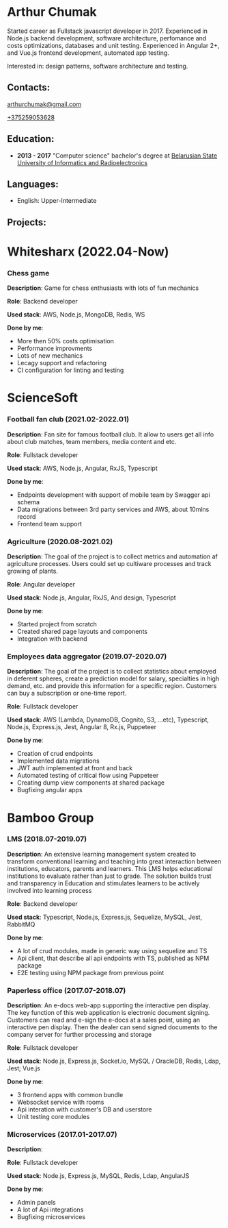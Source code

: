 # Arthur Chumak

Started career as Fullstack javascript developer in 2017. Experienced in Node.js backend development, software architecture, perfomance and costs optimizations, databases and unit testing. Experienced in Angular 2+, and Vue.js frontend development, automated app testing.

Interested in: design patterns, software architecture and testing.

## Contacts:

[arthurchumak@gmail.com](mailto:arthurchumak@gmail.com)

[+375259053628](tel:375259053628)

## Education:

- **2013 - 2017** "Computer science" bachelor's degree at [Belarusian State University of Informatics and Radioelectronics](https://www.bsuir.by)

## Languages:

- English: Upper-Intermediate

## Projects:

# Whitesharx (2022.04-Now)

### Chess game

**Description**: Game for chess enthusiasts with lots of fun mechanics

**Role**: Backend developer

**Used stack**: AWS, Node.js, MongoDB, Redis, WS

**Done by me**:
- More then 50% costs optimisation
- Performance improvments
- Lots of new mechanics
- Lecagy support and refactoring
- CI configuration for linting and testing


# ScienceSoft

### Football fan club (2021.02-2022.01)

**Description**: Fan site for famous football club. It allow to users get all info about club matches, team members, media content and etc.

**Role**: Fullstack developer

**Used stack**: AWS, Node.js, Angular, RxJS, Typescript

**Done by me**:
- Endpoints development with support of mobile team by Swagger api schema 
- Data migrations between 3rd party services and AWS, about 10mlns record
- Frontend team support

### Agriculture (2020.08-2021.02)

**Description**: The goal of the project is to collect metrics and automation af agriculture processes. Users could set up cultiware processes and track growing of plants.

**Role**: Angular developer

**Used stack**: Node.js, Angular, RxJS, And design, Typescript

**Done by me**:
- Started project from scratch
- Created shared page layouts and components
- Integration with backend

### Employees data aggregator (2019.07-2020.07)

**Description**: The goal of the project is to collect statistics about employed in deferent spheres, create a prediction model for salary, specialties in high demand, etc. and provide this information for a specific region. Customers can buy a subscription or one-time report.

**Role**: Fullstack developer

**Used stack**: AWS (Lambda, DynamoDB, Cognito, S3, ...etc), Typescript, Node.js, Express.js, Jest, Angular 8, Rx.js, Puppeteer

**Done by me**:
- Creation of crud endpoints
- Implemented data migrations
- JWT auth implemented at front and back
- Automated testing of critical flow using Puppeteer
- Creating dump view components at shared package
- Bugfixing angular apps

# Bamboo Group

### LMS (2018.07-2019.07)

**Description**: An extensive learning management system created to transform conventional learning and teaching into great interaction between institutions, educators, parents and learners. This LMS helps educational institutions to evaluate rather than just to grade. The solution builds trust and transparency in Education and stimulates learners to be actively involved into learning process

**Role**: Backend developer

**Used stack**: Typescript, Node.js, Express.js, Sequelize, MySQL, Jest, RabbitMQ

**Done by me**:
- A lot of crud modules, made in generic way using sequelize and TS
- Api client, that describe all api endpoints with TS, published as NPM package
- E2E testing using NPM package from previous point

### Paperless office (2017.07-2018.07)

**Description**: An e-docs web-app supporting the interactive pen display. The key function of this web application is electronic document signing. Customers can read and e-sign the e-docs at a sales point, using an interactive pen display. Then the dealer can send signed documents to the company server for further processing and storage

**Role**: Fullstack developer

**Used stack**: Node.js, Express.js, Socket.io, MySQL / OracleDB, Redis, Ldap, Jest; Vue.js

**Done by me**:
- 3 frontend apps with common bundle
- Websocket service with rooms
- Api interation with customer's DB and userstore
- Unit testing core modules

### Microservices (2017.01-2017.07)

**Description**: 

**Role**: Fullstack developer

**Used stack**: Node.js, Express.js, MySQL, Redis, Ldap, AngularJS

**Done by me**:
- Admin panels
- A lot of Api integrations
- Bugfixing microservices
